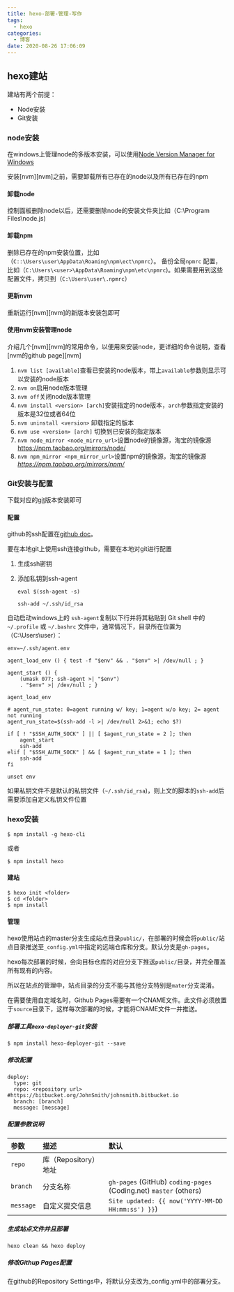 ```yaml
---
title: hexo-部署-管理-写作
tags:
  - hexo
categories:
  - 博客
date: 2020-08-26 17:06:09
---
```



## hexo建站

建站有两个前提：

* Node安装
* Git安装

### node安装

在windows上管理node的多版本安装，可以使用[Node Version Manager for Windows](https://github.com/coreybutler/nvm-windows "nvm")

安装[nvm][nvm]之前，需要卸载所有已存在的node以及所有已存在的npm

#### 卸载node

控制面板删除node以后，还需要删除node的安装文件夹比如（C:\Program Files\node.js)

#### 卸载npm

删除已存在的npm安装位置，比如（`C::\Users\user\AppData\Roaming\npm\ect\npmrc`）。
备份全局`npmrc` 配置，比如（`C:\Users\<user>\AppData\Roaming\npm\etc\npmrc`)。如果需要用到这些配置文件，拷贝到（`C:\Users\user\.npmrc`）

#### 更新nvm

重新运行[nvm][nvm]的新版本安装包即可

#### 使用nvm安装管理node

介绍几个[nvm][nvm]的常用命令，以便用来安装node，更详细的命令说明，查看[nvm的github page][nvm]

1. `nvm list [available]`查看已安装的node版本，带上`available`参数则显示可以安装的node版本
2. `nvm on`启用node版本管理
3. `nvm off`关闭node版本管理
4. `nvm install <version> [arch]`安装指定的node版本，`arch`参数指定安装的版本是32位或者64位
5. `nvm uninstall <version>` 卸载指定的版本
6. `nvm use <version> [arch]` 切换到已安装的指定版本
7. `nvm node_mirror <node_mirro_url>`设置node的镜像源，淘宝的镜像源<https://npm.taobao.org/mirrors/node/>
8. `nvm npm_mirror <npm_mirror_url>`设置npm的镜像源，淘宝的镜像源*https://npm.taobao.org/mirrors/npm/*

### Git安装与配置

下载对应的[git](https://git-scm.com/)版本安装即可

#### 配置

github的ssh配置在[github doc](https://docs.github.com/cn/github/authenticating-to-github/connecting-to-github-with-ssh)。

要在本地git上使用ssh连接github，需要在本地对git进行配置

1. 生成ssh密钥

2. 添加私钥到ssh-agent

   ```
   eval $(ssh-agent -s)
   
   ssh-add ~/.ssh/id_rsa
   ```

自动启动windows上的 `ssh-agent`复制以下行并将其粘贴到 Git shell 中的 `~/.profile` 或 `~/.bashrc` 文件中，通常情况下，目录所在位置为（C:\Users\user）：

```
env=~/.ssh/agent.env

agent_load_env () { test -f "$env" && . "$env" >| /dev/null ; }

agent_start () {
    (umask 077; ssh-agent >| "$env")
    . "$env" >| /dev/null ; }

agent_load_env

# agent_run_state: 0=agent running w/ key; 1=agent w/o key; 2= agent not running
agent_run_state=$(ssh-add -l >| /dev/null 2>&1; echo $?)

if [ ! "$SSH_AUTH_SOCK" ] || [ $agent_run_state = 2 ]; then
    agent_start
    ssh-add
elif [ "$SSH_AUTH_SOCK" ] && [ $agent_run_state = 1 ]; then
    ssh-add
fi

unset env
```

如果私钥文件不是默认的私钥文件（`~/.ssh/id_rsa`)，则上文的脚本的`ssh-add`后需要添加自定义私钥文件位置

### hexo安装

```
$ npm install -g hexo-cli
```

或者

```
$ npm install hexo
```

#### 建站

```
$ hexo init <folder>
$ cd <folder>
$ npm install
```

#### 管理

hexo使用站点的master分支生成站点目录`public/`，在部署的时候会将`public/`站点目录推送至`_config.yml`中指定的远端仓库和分支。默认分支是`gh-pages`。

hexo每次部署的时候，会向目标仓库的对应分支下推送`public/`目录，并完全覆盖所有现有的内容。

所以在站点的管理中，站点目录的分支不能与其他分支特别是`mater`分支混淆。

在需要使用自定域名时，Github Pages需要有一个CNAME文件。此文件必须放置于`source`目录下，这样每次部署的时候，才能将CNAME文件一并推送。

##### 部署工具`hexo-deployer-git`安装

```
$ npm install hexo-deployer-git --save
```

##### 修改配置

```
deploy:
  type: git
  repo: <repository url> #https://bitbucket.org/JohnSmith/johnsmith.bitbucket.io
  branch: [branch]
  message: [message]
```

##### 配置参数说明

| 参数      | 描述                 | 默认                                                         |
| :-------- | :------------------- | :----------------------------------------------------------- |
| `repo`    | 库（Repository）地址 |                                                              |
| `branch`  | 分支名称             | `gh-pages` (GitHub) `coding-pages` (Coding.net) `master` (others) |
| `message` | 自定义提交信息       | `Site updated: {{ now('YYYY-MM-DD HH:mm:ss') }}`)            |

##### 生成站点文件并且部署

```
hexo clean && hexo deploy
```

##### 修改Githup Pages配置

在github的Repository Settings中，将默认分支改为_config.yml中的部署分支。

